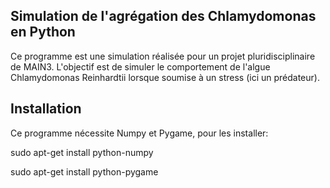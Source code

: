 ## Simulation de l'agrégation des Chlamydomonas en Python
Ce programme est une simulation réalisée pour un projet pluridisciplinaire de MAIN3.
L'objectif est de simuler le comportement de l'algue Chlamydomonas Reinhardtii lorsque soumise à un stress (ici un prédateur).

## Installation
Ce programme nécessite Numpy et Pygame, pour les installer:

sudo apt-get install python-numpy

sudo apt-get install python-pygame
